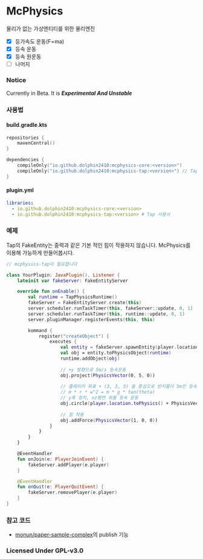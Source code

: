 # McPhysics
물리가 없는 가상엔티티를 위한 물리엔진

- [x] 등가속도 운동(F=ma)
- [x] 등속 운동
- [x] 등속 원운동
- [ ] 나머지

### Notice
Currently in Beta. It is ***Experimental And Unstable***

### 사용법

#### build.gradle.kts 
```kotlin
repositories {
    mavenCentral()
}

dependencies {
    compileOnly("io.github.dolphin2410:mcphysics-core:<version>")
    compileOnly("io.github.dolphin2410:mcphysics-tap:<version>") // Tap 사용시
}
```

#### plugin.yml
```yaml
libraries:
  - io.github.dolphin2410:mcphysics-core:<version>
  - io.github.dolphin2410:mcphysics-tap:<version> # Tap 사용시
```

### 예제
Tap의 FakeEntity는 중력과 같은 기본 적인 힘이 작용하지 않습니다. McPhysics를 이용해 가능하게 만들어봅시다. 

```kotlin
// mcphysics-tap이 필요합니다

class YourPlugin: JavaPlugin(), Listener {
    lateinit var fakeServer: FakeEntityServer

    override fun onEnable() {
        val runtime = TapPhysicsRuntime()
        fakeServer = FakeEntityServer.create(this)
        server.scheduler.runTaskTimer(this, fakeServer::update, 0, 1)
        server.scheduler.runTaskTimer(this, runtime::update, 0, 1)
        server.pluginManager.registerEvents(this, this)

        kommand {
            register("createObject") {
                executes {
                    val entity = fakeServer.spawnEntity(player.location, ArmorStand::class.java)
                    val obj = entity.toPhysicsObject(runtime)
                    runtime.addObject(obj)
                    
                    // +y 방향으로 5m/s 등속운동
                    obj.project(PhysicsVector(0, 5, 0))
                    
                    // 플레이어 좌표 + (3, 3, 3) 을 중심으로 반지름이 5m인 등속 원운동
                    // m * r * w^2 = m * g * tan(theta)
                    // y축 정지, xz평면 위를 등속 운동
                    obj.circle(player.location.toPhysics() + PhysicsVector(3, 3, 3), 5.0)
                    
                    // 힘 작용
                    obj.addForce(PhysicsVector(1, 0, 0))
                }
            }
        }
    }

    @EventHandler
    fun onJoin(e: PlayerJoinEvent) {
        fakeServer.addPlayer(e.player)
    }

    @EventHandler
    fun onQuit(e: PlayerQuitEvent) {
        fakeServer.removePlayer(e.player)
    }
}
```


### 참고 코드

- [monun/paper-sample-complex](https://github.com/monun/paper-sample-complex)의 publish 기능

### Licensed Under GPL-v3.0
